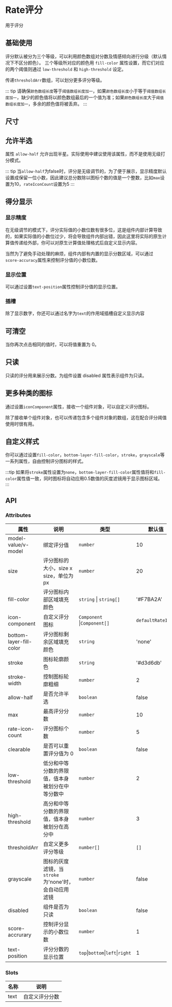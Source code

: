 # Rate评分

用于评分

## 基础使用

评分默认被分为三个等级，可以利用颜色数组对分数及情感倾向进行分级（默认情况下不区分颜色）。 三个等级所对应的颜色用 `fill-color` 属性设置，而它们对应的两个阈值则通过 `low-threshold` 和 `high-threshold` 设定。

传递`thresholdArr`数组，可以划分更多评分等级。

<demo src="./demos/basic.vue"></demo>

::: tip
请确保`颜色数组长度`等于`阈值数组长度加一`，如果`颜色数组长度`小于等于`阈值数组长度加一`，缺少的颜色值将以颜色数组最后的一个值为准；如果`颜色数组长度`大于`阈值数组长度加一`，多余的颜色值将被丢弃。
:::

## 尺寸

<demo src="./demos/size.vue"></demo>

## 允许半选

属性 `allow-half` 允许出现半星。实际使用中建议使用该属性，而不是使用无级打分模式。

<demo src="./demos/half.vue"></demo>

::: tip
当`allow-half`为false时，评分是无级调节的，为了便于展示，显示精度默认设置成保留一位小数，因此建议总分数除以图标个数的值是一个整数，比如`max`设置为10，`rateIconCount`设置为5
:::

## 得分显示

### 显示精度

在无级调节的模式下，评分实际值的小数位数有很多位，这是组件内部计算导致的，如果实际值的小数位过少，将会导致组件内部出错，因此这里将实际的原生计算值传递给外部，你可以对原生计算值处理格式后自定义显示内容。

当然为了避免手动处理的麻烦，组件内部有内置的显示分数区域，可以通过`score-accuracy`属性来控制评分值的小数位数。

<demo src="./demos/accuracy.vue"></demo>

### 显示位置

可以通过设置`text-position`属性控制评分值的显示位置。

<demo src="./demos/position.vue"></demo>

### 插槽

除了显示数字，你还可以通过名字为`text`的作用域插槽自定义显示内容
<demo src="./demos/text.vue"></demo>

## 可清空

当你再次点击相同的值时，可以将值重置为 0。
<demo src="./demos/clearable.vue"></demo>

## 只读

只读的评分用来展示分数。为组件设置 disabled 属性表示组件为只读。
<demo src="./demos/ReadOnly.vue"></demo>

## 更多种类的图标

通过设置`iconComponent`属性，接收一个组件对象，可以自定义评分图标。

<demo src="./demos/MoreIcons.vue"></demo>

除了接收单个组件对象，也可以传递包含多个组件对象的数组，这在配合评分阈值使用时很有用。
<demo src="./demos/iconsArr.vue"></demo>

## 自定义样式

你可以通过设置`fill-color`，`bottom-layer-fill-color`，`stroke`，`grayscale`等一系列属性，自由控制评分图标的样式。
<demo src="./demos/customizedStyle.vue"></demo>

:::tip
如果将`stroke`属性设置为`none`，`bottom-layer-fill-color`属性值将和`fill-color`属性值一致，同时图标将自动应用0.5数值的灰度滤镜用于显示图标区域。
:::
<demo src="./demos/contourless.vue"></demo>

## API

### Attributes

| 属性     | 说明               | 类型                             | 默认值  |
| -------- | ------------------ | -------------------------------- | ------- |
| model-value/v-model | 绑定评分值  | `number` | 10 |
| size | 评分图标的大小，size x size，单位为px | `number` | 20 |
| fill-color | 评分图标内部区域填充颜色 | `string` \| `string[]` | '#F7BA2A'  |
| icon-component | 自定义评分图标 | `Component` \|`Component[]`   | `defaultRateIcon`   |
| bottom-layer-fill-color | 评分图标剩余区域填充颜色 | `string` | 'none'  |
| stroke | 图标轮廓颜色 | `string` | '#d3d6db' |
| stroke-width | 控制图标轮廓粗细 | `number` | 2 |
| allow-half | 是否允许半选 | `boolean` | false |
| max | 最高评分分数 | `number` | 10 |
| rate-icon-count | 评分图标个数 | `number` | 5 |
| clearable | 是否可以重置评分值为 0 | `boolean` | false |
| low-threshold | 低分和中等分数的界限值，值本身被划分在中等分数中 | `number` | 2 |
| high-threshold | 高分和中等分数的界限值，值本身被划分在高分中 | `number` | 3 |
| thresholdArr | 自定义更多评分等级 | `number[]` | `[]` |
| grayscale | 图标的灰度滤镜，当`stroke`为'none'时，会自动应用滤镜 | `number` | false |
| disabled | 组件是否为只读 | `boolean` | false |
| score-accrurary | 控制评分显示的小数位数 | `number` | 1 |
| text-position | 评分分数的显示位置 | `top`\|`bottom`\|`left`\|`right` | 1 |

### Slots

| 名称     | 说明               |
| -------- | ------------------ |
| text | 自定义评分分数   |
